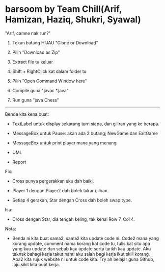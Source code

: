 # barsoom by Team Chill(Arif, Hamizan, Haziq, Shukri, Syawal)

"Arif, camne nak run?"

1) Tekan butang HIJAU "Clone or Download"

2) Pilih "Download as Zip"

3) Extract file tu keluar

4) Shift + RightClick kat dalam folder tu

5) Pilih "Open Command Window here"

6) Compile guna "javac *.java"

7) Run guna "java Chess"

-------

Benda kita kena buat:

- TextLabel untuk display sekarang turn siapa, dan giliran yang ke berapa.

- MessageBox untuk Pause: akan ada 2 butang; NewGame dan ExitGame

- MessageBox untuk print player mana yang menang

- UML

- Report

Fix:

- Cross punya pergerakkan aku dah baiki.

- Player 1 dengan Player2 dah boleh tukar giliran.

- Setiap 4 gerakan, Star dengan Cross dah boleh swap type.

Isu:

- Cross dengan Star, dia tengah keling, tak kenal Row 7, Col 4.

Nota:

- Benda ni kita buat sama2, sama2 kita update code ni. Code2 mana yang korang update, comment nama korang kat code tu, tulis kat situ apa yang kau update dan sebab kau update serta tarikh kau update. Aku taknak bahagi kerja takut nanti aku salah bagi kerja ikut skill korang. Apa2 kita rujuk website ni untuk code kita. Try ah belajar guna Github, laju sikit kita buat kerja.
